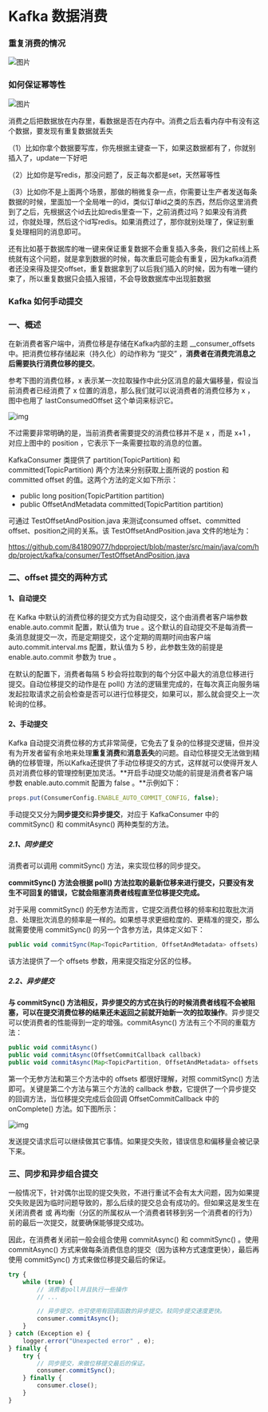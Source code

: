 # Kafka 数据消费

### 重复消费的情况

![图片](E:\研究生学习\Work\技术笔记\Kafka数据消费.assets\图片.png)

### 如何保证幂等性

![图片](E:\研究生学习\Work\技术笔记\Kafka数据消费.assets\图片-1582886952177.png)

消费之后把数据放在内存里，看数据是否在内存中。消费之后去看内存中有没有这个数据，要发现有重复数据就丢失

（1）比如你拿个数据要写库，你先根据主键查一下，如果这数据都有了，你就别插入了，update一下好吧

（2）比如你是写redis，那没问题了，反正每次都是set，天然幂等性

（3）比如你不是上面两个场景，那做的稍微复杂一点，你需要让生产者发送每条数据的时候，里面加一个全局唯一的id，类似订单id之类的东西，然后你这里消费到了之后，先根据这个id去比如redis里查一下，之前消费过吗？如果没有消费过，你就处理，然后这个id写redis。如果消费过了，那你就别处理了，保证别重复处理相同的消息即可。

 

还有比如基于数据库的唯一键来保证重复数据不会重复插入多条，我们之前线上系统就有这个问题，就是拿到数据的时候，每次重启可能会有重复，因为kafka消费者还没来得及提交offset，重复数据拿到了以后我们插入的时候，因为有唯一键约束了，所以重复数据只会插入报错，不会导致数据库中出现脏数据



### Kafka 如何手动提交

### **一、概述**

在新消费者客户端中，消费位移是存储在Kafka内部的主题 __consumer_offsets 中。把消费位移存储起来（持久化）的动作称为 “提交” ，**消费者在消费完消息之后需要执行消费位移的提交**。

参考下图的消费位移，x 表示某一次拉取操作中此分区消息的最大偏移量，假设当前消费者已经消费了 x 位置的消息，那么我们就可以说消费者的消费位移为 x ，图中也用了 lastConsumedOffset 这个单词来标识它。

![img](E:\研究生学习\Work\技术笔记\Kafka数据消费.assets\p3b3dnrce2.jpeg)

不过需要非常明确的是，当前消费者需要提交的消费位移并不是 x ，而是 x+1 ，对应上图中的 position ，它表示下一条需要拉取的消息的位置。

KafkaConsumer 类提供了 partition(TopicPartition) 和 committed(TopicPartition) 两个方法来分别获取上面所说的 postion 和 committed offset 的值。这两个方法的定义如下所示：

- public long position(TopicPartition partition)
- public OffsetAndMetadata committed(TopicPartition partition)

可通过 TestOffsetAndPosition.java 来测试consumed offset、committed offset、position之间的关系。该 TestOffsetAndPosition.java 文件的地址为：

https://github.com/841809077/hdpproject/blob/master/src/main/java/com/hdp/project/kafka/consumer/TestOffsetAndPosition.java

### **二、offset 提交的两种方式**

#### **1、自动提交**

在 Kafka 中默认的消费位移的提交方式为自动提交，这个由消费者客户端参数 enable.auto.commit 配置，默认值为 true 。这个默认的自动提交不是每消费一条消息就提交一次，而是定期提交，这个定期的周期时间由客户端 auto.commit.interval.ms 配置，默认值为 5 秒，此参数生效的前提是 enable.auto.commit 参数为 true 。

在默认的配置下，消费者每隔 5 秒会将拉取到的每个分区中最大的消息位移进行提交。自动位移提交的动作是在 poll() 方法的逻辑里完成的，在每次真正向服务端发起拉取请求之前会检查是否可以进行位移提交，如果可以，那么就会提交上一次轮询的位移。

#### **2、手动提交**

Kafka 自动提交消费位移的方式非常简便，它免去了复杂的位移提交逻辑，但并没有为开发者留有余地来处理**重复消费**和**消息丢失**的问题。自动位移提交无法做到精确的位移管理，所以Kafka还提供了手动位移提交的方式，这样就可以使得开发人员对消费位移的管理控制更加灵活。**开启手动提交功能的前提是消费者客户端参数 enable.auto.commit 配置为 false 。**示例如下：

```javascript
props.put(ConsumerConfig.ENABLE_AUTO_COMMIT_CONFIG, false);
```

手动提交又分为**同步提交**和**异步提交**，对应于 KafkaConsumer 中的 commitSync() 和 commitAsync() 两种类型的方法。

##### **2.1、同步提交**

消费者可以调用 commitSync() 方法，来实现位移的同步提交。

**commitSync() 方法会根据 poll() 方法拉取的最新位移来进行提交，只要没有发生不可回复的错误，它就会阻塞消费者线程直至位移提交完成。**

对于采用 commitSync() 的无参方法而言，它提交消费位移的频率和拉取批次消息、处理批次消息的频率是一样的。如果想寻求更细粒度的、更精准的提交，那么就需要使用 commitSync() 的另一个含参方法，具体定义如下：

```javascript
public void commitSync(Map<TopicPartition, OffsetAndMetadata> offsets)
```

该方法提供了一个 offsets 参数，用来提交指定分区的位移。

##### **2.2、异步提交**

**与 commitSync() 方法相反，异步提交的方式在执行的时候消费者线程不会被阻塞，可以在提交消费位移的结果还未返回之前就开始新一次的拉取操作**。异步提交可以使消费者的性能得到一定的增强。commitAsync() 方法有三个不同的重载方法：

```javascript
public void commitAsync()
public void commitAsync(OffsetCommitCallback callback)
public void commitAsync(Map<TopicPartition, OffsetAndMetadata> offsets, OffsetCommitCallback callback)   
```

第一个无参方法和第三个方法中的 offsets 都很好理解，对照 commitSync() 方法即可。关键是第二个方法与第三个方法的 callback 参数，它提供了一个异步提交的回调方法，当位移提交完成后会回调 OffsetCommitCallback 中的 onComplete() 方法。如下图所示：

![img](E:\研究生学习\Work\技术笔记\Kafka数据消费.assets\hfiquj4k3g.jpeg)

发送提交请求后可以继续做其它事情。如果提交失败，错误信息和偏移量会被记录下来。

### **三、同步和异步组合提交**

一般情况下，针对偶尔出现的提交失败，不进行重试不会有太大问题，因为如果提交失败是因为临时问题导致的，那么后续的提交总会有成功的。但如果这是发生在 关闭消费者 或 再均衡（分区的所属权从一个消费者转移到另一个消费者的行为） 前的最后一次提交，就要确保能够提交成功。

因此，在消费者关闭前一般会组合使用 commitAsync() 和 commitSync() 。使用 commitAsync() 方式来做每条消费信息的提交（因为该种方式速度更快），最后再使用 commitSync() 方式来做位移提交最后的保证。

```javascript
try {
    while (true) {
        // 消费者poll并且执行一些操作
        // ...

        // 异步提交，也可使用有回调函数的异步提交。较同步提交速度更快。
        consumer.commitAsync();
    }
} catch (Exception e) {
    logger.error("Unexpected error" , e);
} finally {
    try {
        // 同步提交，来做位移提交最后的保证。
        consumer.commitSync();
    } finally {
        consumer.close();
    }
}
```